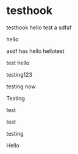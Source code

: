 testhook
========

testhook
hello
test
a
sdfaf

hello

asdf
has
hello
hellotest


test
hello

testing123

testing
now

Testing

test

test

testing

Hello
